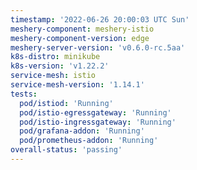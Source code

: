 ```yaml
---
timestamp: '2022-06-26 20:00:03 UTC Sun'
meshery-component: meshery-istio
meshery-component-version: edge
meshery-server-version: 'v0.6.0-rc.5aa'
k8s-distro: minikube
k8s-version: 'v1.22.2'
service-mesh: istio
service-mesh-version: '1.14.1'
tests:
  pod/istiod: 'Running'
  pod/istio-egressgateway: 'Running'
  pod/istio-ingressgateway: 'Running'
  pod/grafana-addon: 'Running'
  pod/prometheus-addon: 'Running'
overall-status: 'passing'
---
```

